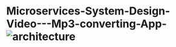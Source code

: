 # Microservices-System-Design-Video---Mp3-converting-App-![architecture](https://user-images.githubusercontent.com/58481599/213822013-ca86cccf-00d5-4884-b751-70af57670e62.JPG)
